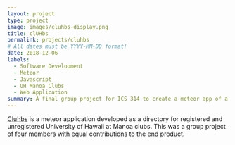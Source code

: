```yaml
---
layout: project
type: project
image: images/cluhbs-display.png
title: clUHbs
permalink: projects/cluhbs
# All dates must be YYYY-MM-DD format!
date: 2018-12-06
labels:
  - Software Development
  - Meteor
  - Javascript
  - UH Manoa Clubs
  - Web Application
summary: A final group project for ICS 314 to create a meteor app of a directory for UH Manoa clubs.
---
```


[Cluhbs](http://cluhbs.meteorapp.com/#/) is a meteor application developed as a directory for registered and unregistered University of Hawaii at Manoa clubs. This was a group project of four members with equal contributions to the end product.
